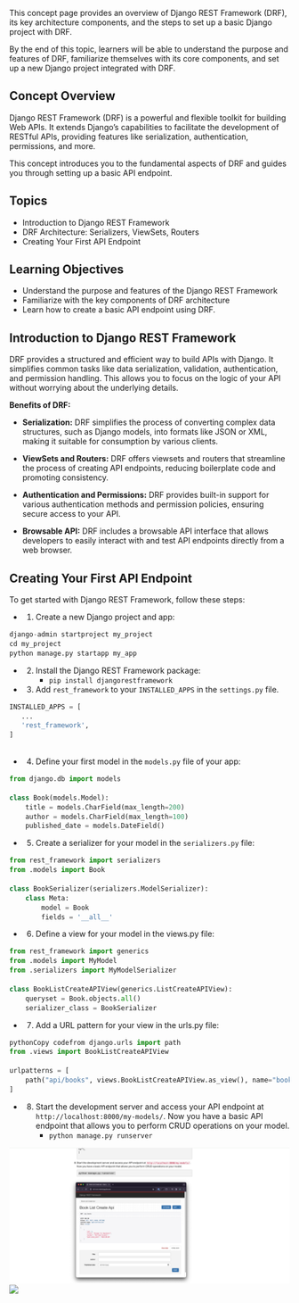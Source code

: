 This concept page provides an overview of Django REST Framework (DRF), its key architecture components, and the steps to set up a basic Django project with DRF. 


By the end of this topic, learners will be able to understand the purpose and features of DRF, familiarize themselves with its core components, and set up a new Django project integrated with DRF.

## Concept Overview
Django REST Framework (DRF) is a powerful and flexible toolkit for building Web APIs. It extends Django’s capabilities to facilitate the development of RESTful APIs, providing features like serialization, authentication, permissions, and more. 

This concept introduces you to the fundamental aspects of DRF and guides you through setting up a basic API endpoint.


## Topics
- Introduction to Django REST Framework
- DRF Architecture: Serializers, ViewSets, Routers
- Creating Your First API Endpoint


## Learning Objectives
- Understand the purpose and features of the Django REST Framework
- Familiarize with the key components of DRF architecture
- Learn how to create a basic API endpoint using DRF.


## Introduction to Django REST Framework
DRF provides a structured and efficient way to build APIs with Django. It simplifies common tasks like data serialization, validation, authentication, and permission handling. This allows you to focus on the logic of your API without worrying about the underlying details.

**Benefits of DRF:**

- **Serialization:** DRF simplifies the process of converting complex data structures, such as Django models, into formats like JSON or XML, making it suitable for consumption by various clients.

- **ViewSets and Routers:** DRF offers viewsets and routers that streamline the process of creating API endpoints, reducing boilerplate code and promoting consistency.

- **Authentication and Permissions:** DRF provides built-in support for various authentication methods and permission policies, ensuring secure access to your API.

- **Browsable API:** DRF includes a browsable API interface that allows developers to easily interact with and test API endpoints directly from a web browser.


## Creating Your First API Endpoint
To get started with Django REST Framework, follow these steps:

- 1. Create a new Django project and app:
```python
django-admin startproject my_project
cd my_project
python manage.py startapp my_app
```
- 2. Install the Django REST Framework package:
     - `pip install djangorestframework`

- 3. Add `rest_framework` to your `INSTALLED_APPS` in the `settings.py` file.
 ```python
INSTALLED_APPS = [
    ...
    'rest_framework',
]
  
 ```
- 4. Define your first model in the `models.py` file of your app:

```python
from django.db import models

class Book(models.Model):
    title = models.CharField(max_length=200)
    author = models.CharField(max_length=100)
    published_date = models.DateField()
```
- 5. Create a serializer for your model in the `serializers.py` file:

```python
from rest_framework import serializers
from .models import Book

class BookSerializer(serializers.ModelSerializer):
    class Meta:
        model = Book
        fields = '__all__'

```

- 6. Define a view for your model in the views.py file:

```python
from rest_framework import generics
from .models import MyModel
from .serializers import MyModelSerializer

class BookListCreateAPIView(generics.ListCreateAPIView):
    queryset = Book.objects.all()
    serializer_class = BookSerializer

```

 - 7. Add a URL pattern for your view in the urls.py file:
 
```python
pythonCopy codefrom django.urls import path
from .views import BookListCreateAPIView

urlpatterns = [
    path("api/books", views.BookListCreateAPIView.as_view(), name="book_list_create"),
]


```
- 8. Start the development server and access your API endpoint at `http://localhost:8000/my-models/`. Now you have a basic API endpoint that allows you to perform CRUD operations on your model.
     - `python manage.py runserver`
     
![api](https://github.com/sheyidev/Alx_DjangoLearnLab/blob/main/_assets/restapi.png?raw=true)
![](/Alx_DjangoLearnLab/_assets/restapi.png)

